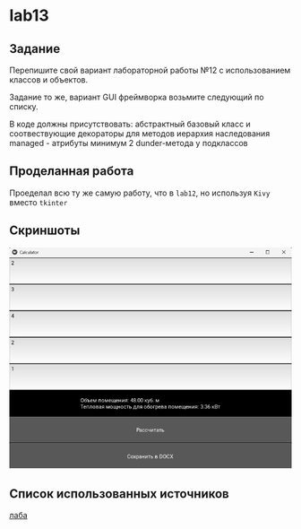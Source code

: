 # lab13  

## Задание
Перепишите свой вариант лабораторной работы №12 с использованием классов и объектов.

Задание то же, вариант GUI фреймворка возьмите следующий по списку.

В коде должны присутствовать:
абстрактный базовый класс и соотвествующие декораторы для методов
 иерархия наследования
  managed - атрибуты
   минимум 2 dunder-метода у подклассов

## Проделанная работа
Проеделал всю ту же самую работу, что в `lab12`, но используя `Kivy` вместо `tkinter`

## Скриншоты

![результат 13](lab13res.png)

## Список использованных источников

[лаба](https://evil-teacher.on.fleek.co/prog_pm/term2/lab13/)
